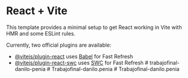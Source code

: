 # React + Vite

This template provides a minimal setup to get React working in Vite with HMR and some ESLint rules.

Currently, two official plugins are available:

- [@vitejs/plugin-react](https://github.com/vitejs/vite-plugin-react/blob/main/packages/plugin-react/README.md) uses [Babel](https://babeljs.io/) for Fast Refresh
- [@vitejs/plugin-react-swc](https://github.com/vitejs/vite-plugin-react-swc) uses [SWC](https://swc.rs/) for Fast Refresh
#   t r a b a j o f i n a l - d a n i l o - p e n i a  
 #   T r a b a j o f i n a l - d a n i l o . p e n i a  
 #   T r a b a j o f i n a l - d a n i l o . p e n i a  
 